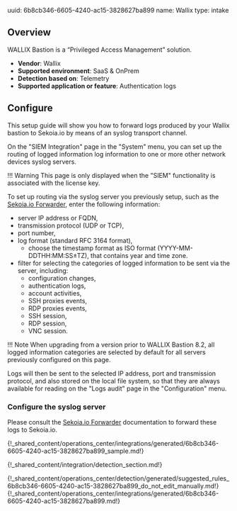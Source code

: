 uuid: 6b8cb346-6605-4240-ac15-3828627ba899
name: Wallix
type: intake

## Overview
WALLIX Bastion is a “Privileged Access Management” solution.


- **Vendor**: Wallix
- **Supported environment**: SaaS & OnPrem
- **Detection based on**: Telemetry
- **Supported application or feature**: Authentication logs


## Configure
This setup guide will show you how to forward logs produced by your Wallix bastion to Sekoia.io by means of an syslog transport channel.

On the "SIEM Integration" page in the "System" menu, you can set up the routing of logged information log information to one or more other network devices syslog servers.

!!! Warning
    This page is only displayed when the "SIEM" functionality is associated with the license key.

To set up routing via the syslog server you previously setup, such as the [Sekoia.io Forwarder](https://docs.sekoia.io/integration/ingestion_methods/syslog/sekoiaio_forwarder/), enter the following information:

- server IP address or FQDN,
- transmission protocol (UDP or TCP),
- port number,
- log format (standard RFC 3164 format),
    - choose the timestamp format as ISO format (YYYY-MM-DDTHH:MM:SS±TZ), that contains year and time zone.
- filter for selecting the categories of logged information to be sent via the server, including:
    * configuration changes,
    * authentication logs,
    * account activities,
    * SSH proxies events,
    * RDP proxies events,
    * SSH session,
    * RDP session,
    * VNC session.

!!! Note
    When upgrading from a version prior to WALLIX Bastion 8.2, all logged information categories are selected by default for all servers previously configured on this page.

Logs will then be sent to the selected IP address, port and transmission protocol, and also stored on the local file system, so that they are always available for reading on the "Logs audit" page in the "Configuration" menu.


### Configure the syslog server

Please consult the [Sekoia.io Forwarder](https://docs.sekoia.io/integration/ingestion_methods/syslog/sekoiaio_forwarder/) documentation to forward these logs to Sekoia.io.

{!_shared_content/operations_center/integrations/generated/6b8cb346-6605-4240-ac15-3828627ba899_sample.md!}

{!_shared_content/integration/detection_section.md!}

{!_shared_content/operations_center/detection/generated/suggested_rules_6b8cb346-6605-4240-ac15-3828627ba899_do_not_edit_manually.md!}
{!_shared_content/operations_center/integrations/generated/6b8cb346-6605-4240-ac15-3828627ba899.md!}

